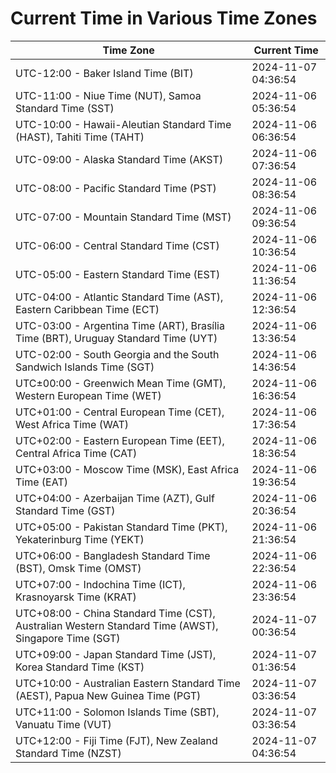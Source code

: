 # Current Time in Various Time Zones

| Time Zone | Current Time |
|-----------|--------------|
| UTC-12:00 - Baker Island Time (BIT) | 2024-11-07 04:36:54 |
| UTC-11:00 - Niue Time (NUT), Samoa Standard Time (SST) | 2024-11-06 05:36:54 |
| UTC-10:00 - Hawaii-Aleutian Standard Time (HAST), Tahiti Time (TAHT) | 2024-11-06 06:36:54 |
| UTC-09:00 - Alaska Standard Time (AKST) | 2024-11-06 07:36:54 |
| UTC-08:00 - Pacific Standard Time (PST) | 2024-11-06 08:36:54 |
| UTC-07:00 - Mountain Standard Time (MST) | 2024-11-06 09:36:54 |
| UTC-06:00 - Central Standard Time (CST) | 2024-11-06 10:36:54 |
| UTC-05:00 - Eastern Standard Time (EST) | 2024-11-06 11:36:54 |
| UTC-04:00 - Atlantic Standard Time (AST), Eastern Caribbean Time (ECT) | 2024-11-06 12:36:54 |
| UTC-03:00 - Argentina Time (ART), Brasília Time (BRT), Uruguay Standard Time (UYT) | 2024-11-06 13:36:54 |
| UTC-02:00 - South Georgia and the South Sandwich Islands Time (SGT) | 2024-11-06 14:36:54 |
| UTC±00:00 - Greenwich Mean Time (GMT), Western European Time (WET) | 2024-11-06 16:36:54 |
| UTC+01:00 - Central European Time (CET), West Africa Time (WAT) | 2024-11-06 17:36:54 |
| UTC+02:00 - Eastern European Time (EET), Central Africa Time (CAT) | 2024-11-06 18:36:54 |
| UTC+03:00 - Moscow Time (MSK), East Africa Time (EAT) | 2024-11-06 19:36:54 |
| UTC+04:00 - Azerbaijan Time (AZT), Gulf Standard Time (GST) | 2024-11-06 20:36:54 |
| UTC+05:00 - Pakistan Standard Time (PKT), Yekaterinburg Time (YEKT) | 2024-11-06 21:36:54 |
| UTC+06:00 - Bangladesh Standard Time (BST), Omsk Time (OMST) | 2024-11-06 22:36:54 |
| UTC+07:00 - Indochina Time (ICT), Krasnoyarsk Time (KRAT) | 2024-11-06 23:36:54 |
| UTC+08:00 - China Standard Time (CST), Australian Western Standard Time (AWST), Singapore Time (SGT) | 2024-11-07 00:36:54 |
| UTC+09:00 - Japan Standard Time (JST), Korea Standard Time (KST) | 2024-11-07 01:36:54 |
| UTC+10:00 - Australian Eastern Standard Time (AEST), Papua New Guinea Time (PGT) | 2024-11-07 03:36:54 |
| UTC+11:00 - Solomon Islands Time (SBT), Vanuatu Time (VUT) | 2024-11-07 03:36:54 |
| UTC+12:00 - Fiji Time (FJT), New Zealand Standard Time (NZST) | 2024-11-07 04:36:54 |
